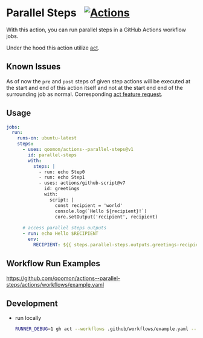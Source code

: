 # Parallel Steps &nbsp; [![Actions](https://img.shields.io/badge/qoomon-GitHub%20Actions-blue)](https://github.com/qoomon/actions)

With this action, you can run parallel steps in a GitHub Actions workflow jobs.

Under the hood this action utilize [act](https://github.com/nektos/act).

## Known Issues
As of now the `pre` and `post` steps of given step actions will be executed at the start and end of this action itself and not at the start end end of the surrounding job as normal. 
Corresponding [act feature request](https://github.com/nektos/act/issues/2740).

## Usage

```yaml
jobs:
  run:
    runs-on: ubuntu-latest
    steps:
      - uses: qoomon/actions--parallel-steps@v1
        id: parallel-steps
        with:
          steps: |
            - run: echo Step0
            - run: echo Step1
            - uses: actions/github-script@v7
              id: greetings
              with:
                script: |
                  const recipient = 'world'
                  console.log(`Hello ${recipient}!`)
                  core.setOutput('recipient', recipient)
            
      # access parallel steps outputs            
      - run: echo Hello $RECIPIENT
        env:
          RECIPIENT: ${{ steps.parallel-steps.outputs.greetings-recipient }}
```

## Workflow Run Examples
https://github.com/qoomon/actions--parallel-steps/actions/workflows/example.yaml

## Development
- run locally
  ```bash
  RUNNER_DEBUG=1 gh act --workflows .github/workflows/example.yaml --platform ubuntu-latest=-self-hosted -s GITHUB_TOKEN="$(gh auth token)" --local-repository qoomon/actions--parallel-steps@main=$PWD
  ```